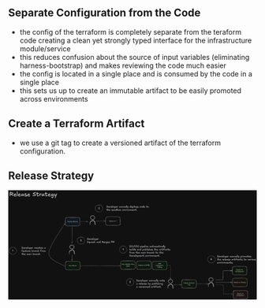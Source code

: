 ## Separate Configuration from the Code

- the config of the terraform is completely separate from the teraform code
  creating a clean yet strongly typed interface for the infrastructure
  module/service
- this reduces confusion about the source of input variables (eliminating
  harness-bootstrap) and makes reviewing the code much easier
- the config is located in a single place and is consumed by the code in a
  single place
- this sets us up to create an immutable artifact to be easily promoted across
  environments

## Create a Terraform Artifact

- we use a git tag to create a versioned artifact of the terraform
  configuration.

## Release Strategy

![ReleaseStrategy](ReleaseStrategy.png "ReleaseStrategy")
